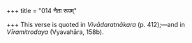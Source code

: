 +++
title = "014 नैता रूपम्"

+++
This verse is quoted in *Vivādaratnākara* (p. 412);—and in
*Vīramitrodaya* (Vyavahāra, 158b).



